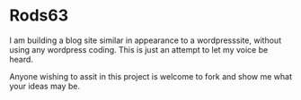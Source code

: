 # Rods63
I am building a blog site similar in appearance to a wordpresssite, without using any wordpress coding. This is just an attempt to let my voice be heard.

Anyone wishing to assit in this project is welcome to fork and show me what your ideas may be.
